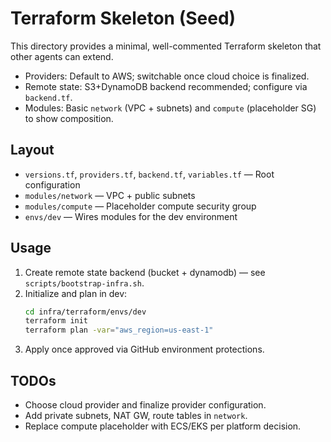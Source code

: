 # Terraform Skeleton (Seed)

This directory provides a minimal, well-commented Terraform skeleton that other agents can extend.

- Providers: Default to AWS; switchable once cloud choice is finalized.
- Remote state: S3+DynamoDB backend recommended; configure via `backend.tf`.
- Modules: Basic `network` (VPC + subnets) and `compute` (placeholder SG) to show composition.

## Layout

- `versions.tf`, `providers.tf`, `backend.tf`, `variables.tf` — Root configuration
- `modules/network` — VPC + public subnets
- `modules/compute` — Placeholder compute security group
- `envs/dev` — Wires modules for the dev environment

## Usage

1. Create remote state backend (bucket + dynamodb) — see `scripts/bootstrap-infra.sh`.
2. Initialize and plan in dev:
   ```bash
   cd infra/terraform/envs/dev
   terraform init
   terraform plan -var="aws_region=us-east-1"
   ```
3. Apply once approved via GitHub environment protections.

## TODOs

- Choose cloud provider and finalize provider configuration.
- Add private subnets, NAT GW, route tables in `network`.
- Replace compute placeholder with ECS/EKS per platform decision.
